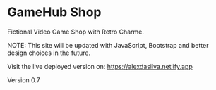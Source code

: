 # GameHub Shop

Fictional Video Game Shop with Retro Charme.


NOTE: This site will be updated with JavaScript, Bootstrap and better design choices in the future.

Visit the live deployed version on: https://alexdasilva.netlify.app

Version 0.7
